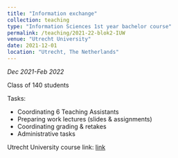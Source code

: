 ```yaml
---
title: "Information exchange"
collection: teaching
type: "Information Sciences 1st year bachelor course"
permalink: /teaching/2021-22-blok2-IUW
venue: "Utrecht University"
date: 2021-12-01
location: "Utrecht, The Netherlands"
---
```


*Dec 2021-Feb 2022*

Class of 140 students

Tasks:
* Coordinating 6 Teaching Assistants
* Preparing work lectures (slides & assignments)
* Coordinating grading & retakes
* Administrative tasks

Utrecht University course link: [link](https://osiris-student.uu.nl/#/onderwijscatalogus/extern/cursus?cursuscode=INFOB1IUW&taal=en&collegejaar=2021)
